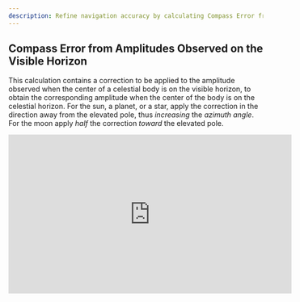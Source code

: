 ```yaml
---
description: Refine navigation accuracy by calculating Compass Error from observed amplitudes on the visible horizon. Trust our Nautical Calculator for Android.
---
```

## Compass Error from Amplitudes Observed on the Visible Horizon
This calculation contains a correction to be applied to the amplitude observed when the center of a celestial body is on the visible horizon, to obtain the corresponding amplitude when the center of the body is on the celestial horizon. For the sun, a planet, or a star, apply the correction in the direction away from the elevated pole, thus _increasing_ the _azimuth angle_. For the moon apply _half_ the correction _toward_ the elevated pole.

<iframe width="560" height="315" src="https://www.youtube.com/embed/PMZssUIdAo0" title="YouTube video player" frameborder="0" allow="accelerometer; autoplay; clipboard-write; encrypted-media; gyroscope; picture-in-picture" allowfullscreen></iframe>
